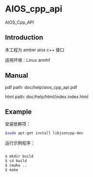 # AIOS_cpp_api
AIOS_Cpp_API

## Introduction

本工程为 amber aios c++ 接口

适用环境：Linux armhf

## Manual
pdf path: doc/help/aios_cpp_api.pdf

html path: doc/help/html/index.index.html

## Example

安装依赖项：
```sh
$sudo apt-get install libjsoncpp-dev

```
运行示例程序：

```sh

$ mkdir build 
$ cd build
$ cmake ..
$ make 

```
